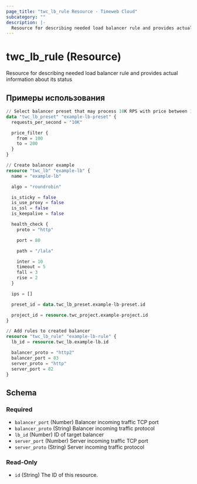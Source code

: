 ```yaml
---
page_title: "twc_lb_rule Resource - Timeweb Cloud"
subcategory: ""
description: |-
  Resource for describing needed load balancer rule and provides actual information about its status
---
```


# twc_lb_rule (Resource)

Resource for describing needed load balancer rule and provides actual information about its status

## Примеры использования

```terraform
// Select balancer preset that may process 10K RPS with price between 100 and 200 RUB
data "twc_lb_preset" "example-lb-preset" {
  requests_per_second = "10K"

  price_filter {
    from = 100
    to = 200
  }
}

// Create balancer example
resource "twc_lb" "example-lb" {
  name = "example-lb"

  algo = "roundrobin"

  is_sticky = false
  is_use_proxy = false
  is_ssl = false
  is_keepalive = false

  health_check {
    proto = "http"

    port = 80

    path = "/lala"

    inter = 10
    timeout = 5
    fall = 3
    rise = 2
  }

  ips = []

  preset_id = data.twc_lb_preset.example-lb-preset.id

  project_id = resource.twc_project.example-project.id
}

// Add rules to created balancer
resource "twc_lb_rule" "example-lb-rule" {
  lb_id = resource.twc_lb.example-lb.id

  balancer_proto = "http2"
  balancer_port = 83
  server_proto = "http"
  server_port = 82
}
```
<!-- schema generated by tfplugindocs -->
## Schema

### Required

- `balancer_port` (Number) Balancer incoming traffic TCP port
- `balancer_proto` (String) Balancer incoming traffic protocol
- `lb_id` (Number) ID of target balancer
- `server_port` (Number) Server incoming traffic TCP port
- `server_proto` (String) Server incoming traffic protocol

### Read-Only

- `id` (String) The ID of this resource.

